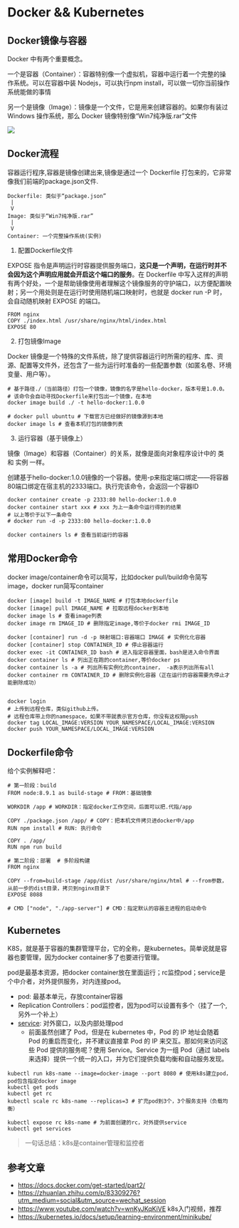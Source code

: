 # Docker && Kubernetes

## Docker镜像与容器

Docker 中有两个重要概念。

一个是容器（Container）：容器特别像一个虚拟机，容器中运行着一个完整的操作系统。可以在容器中装 Nodejs，可以执行npm install，可以做一切你当前操作系统能做的事情

另一个是镜像（Image）：镜像是一个文件，它是用来创建容器的。如果你有装过 Windows 操作系统，那么 Docker 镜像特别像“Win7纯净版.rar”文件

![](https://img-blog.csdnimg.cn/20181108181808777.png?x-oss-process=image/watermark,type_ZmFuZ3poZW5naGVpdGk,shadow_10,text_aHR0cHM6Ly9ibG9nLmNzZG4ubmV0L0NsZXZlckNvZGU=,size_16,color_FFFFFF,t_70)

## Docker流程

容器运行程序,容器是镜像创建出来,镜像是通过一个 Dockerfile 打包来的，它非常像我们前端的package.json文件.

```
Dockerfile: 类似于“package.json”
 |
 V
Image: 类似于“Win7纯净版.rar”
 |
 V
Container: 一个完整操作系统(实例)
```

1. 配置Dockerfile文件

EXPOSE 指令是声明运行时容器提供服务端口，**这只是一个声明，在运行时并不会因为这个声明应用就会开启这个端口的服务**。在 Dockerfile 中写入这样的声明有两个好处，一个是帮助镜像使用者理解这个镜像服务的守护端口，以方便配置映射；另一个用处则是在运行时使用随机端口映射时，也就是 docker run -P 时，会自动随机映射 EXPOSE 的端口。

``` docker
FROM nginx
COPY ./index.html /usr/share/nginx/html/index.html
EXPOSE 80
```

2. 打包镜像Image

Docker 镜像是一个特殊的文件系统，除了提供容器运行时所需的程序、库、资源、配置等文件外，还包含了一些为运行时准备的一些配置参数（如匿名卷、环境变量、用户等）。

``` docker
# 基于路径./（当前路径）打包一个镜像，镜像的名字是hello-docker，版本号是1.0.0。
# 该命令会自动寻找Dockerfile来打包出一个镜像，在本地
docker image build ./ -t hello-docker:1.0.0

# docker pull ubunttu # 下载官方已经做好的镜像源到本地
docker image ls # 查看本机打包的镜像列表
```

3. 运行容器（基于镜像上）

镜像（Image）和容器（Container）的关系，就像是面向对象程序设计中的 类 和 实例 一样。

创建基于hello-docker:1.0.0镜像的一个容器。使用-p来指定端口绑定——将容器80端口绑定在宿主机的2333端口。执行完该命令，会返回一个容器ID

``` docker
docker container create -p 2333:80 hello-docker:1.0.0
docker container start xxx # xxx 为上一条命令运行得到的结果
# 以上等价于以下一条命令
# docker run -d -p 2333:80 hello-docker:1.0.0

docker containers ls # 查看当前运行的容器
```

## 常用Docker命令

docker image/container命令可以简写，比如docker pull/build命令简写image，docker run简写container

``` docker
docker [image] build -t IMAGE_NAME # 打包本地dockerfile
docker [image] pull IMAGE_NAME # 拉取远程docker到本地
docker image ls # 查看image列表
docker image rm IMAGE_ID # 删除指定image,等价于docker rmi IMAGE_ID

docker [container] run -d -p 映射端口:容器端口 IMAGE # 实例化化容器
docker [container] stop CONTAINER_ID # 停止容器运行
docker exec -it CONTAINER_ID bash # 进入指定容器里面，bash是进入命令界面
docker container ls # 列出正在跑的container,等价docker ps
docker container ls -a # 列出所有实例化的container， -a表示列出所有all
docker container rm CONTAINER_ID # 删除实例化容器（正在运行的容器需要先停止才能删除成功）


docker login
# 上传到远程仓库，类似github上传。
# 远程仓库带上你的namespace，如果不带就表示官方仓库，你没有这权限push
docker tag LOCAL_IMAGE:VERSION YOUR_NAMESPACE/LOCAL_IMAGE:VERSION
docker push YOUR_NAMESPACE/LOCAL_IMAGE:VERSION
```

## Dockerfile命令

给个实例解释吧：
``` docker
# 第一阶段：build
FROM node:8.9.1 as build-stage # FROM：基础镜像

WORKDIR /app # WORKDIR：指定docker工作空间，后面可以把.代指/app

COPY ./package.json /app/ # COPY：把本机文件拷贝进docker中/app
RUN npm install # RUN: 执行命令

COPY . /app/
RUN npm run build

# 第二阶段：部署  # 多阶段构建
FROM nginx

COPY --from=build-stage /app/dist /usr/share/nginx/html # --from参数，从前一步的dist目录，拷贝到nginx目录下
EXPOSE 8088

# CMD ["node", "./app-server"] # CMD：指定默认的容器主进程的启动命令
```

## Kubernetes

K8S，就是基于容器的集群管理平台，它的全称，是kubernetes。简单说就是容器也要管理，因为docker container多了也要进行管理。

pod是最基本资源，把docker container放在里面运行；rc监控pod；service是个中介者，对外提供服务，对内连接pod。
* pod: 最基本单元，存放container容器
* Replication Controllers：pod监控者，因为pod可以设置有多个（挂了一个,另外一个补上）
* [service](https://kubernetes.feisky.xyz/introduction/101): 对外窗口，以及内部处理pod
    * 前面虽然创建了 Pod，但是在 kubernetes 中，Pod 的 IP 地址会随着 Pod 的重启而变化，并不建议直接拿 Pod 的 IP 来交互。那如何来访问这些 Pod 提供的服务呢？使用 Service。Service 为一组 Pod（通过 labels 来选择）提供一个统一的入口，并为它们提供负载均衡和自动服务发现。

``` docker
kubectl run k8s-name --image=docker-image --port 8080 # 使用k8s建立pod，pod包含指定docker image
kubectl get pods
kubectl get rc
kubectl scale rc k8s-name --replicas=3 # 扩充pod到3个，3个服务支持（负载均衡）

kubectl expose rc k8s-name # 为前面创建的rc，对外提供service
kubectl get services
```

> 一句话总结：k8s是container管理和监控者

## 参考文章

* https://docs.docker.com/get-started/part2/
* https://zhuanlan.zhihu.com/p/83309276?utm_medium=social&utm_source=wechat_session
* https://www.youtube.com/watch?v=wnKyJKqKiVE k8s入门视频，推荐
* https://kubernetes.io/docs/setup/learning-environment/minikube/
